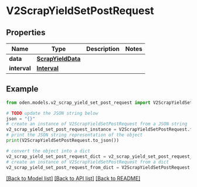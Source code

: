 # V2ScrapYieldSetPostRequest


## Properties

Name | Type | Description | Notes
------------ | ------------- | ------------- | -------------
**data** | [**ScrapYieldData**](ScrapYieldData.md) |  | 
**interval** | [**Interval**](Interval.md) |  | 

## Example

```python
from oden.models.v2_scrap_yield_set_post_request import V2ScrapYieldSetPostRequest

# TODO update the JSON string below
json = "{}"
# create an instance of V2ScrapYieldSetPostRequest from a JSON string
v2_scrap_yield_set_post_request_instance = V2ScrapYieldSetPostRequest.from_json(json)
# print the JSON string representation of the object
print(V2ScrapYieldSetPostRequest.to_json())

# convert the object into a dict
v2_scrap_yield_set_post_request_dict = v2_scrap_yield_set_post_request_instance.to_dict()
# create an instance of V2ScrapYieldSetPostRequest from a dict
v2_scrap_yield_set_post_request_from_dict = V2ScrapYieldSetPostRequest.from_dict(v2_scrap_yield_set_post_request_dict)
```
[[Back to Model list]](../README.md#documentation-for-models) [[Back to API list]](../README.md#documentation-for-api-endpoints) [[Back to README]](../README.md)


